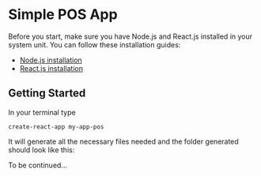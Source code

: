 # Simple POS App

Before you start, make sure you have Node.js and React.js installed in your system unit.
You can follow these installation guides:
- [Node.js installation](https://docs.npmjs.com/getting-started/installing-node)
- [React.js installation](https://facebook.github.io/react/docs/installation.html)

## Getting Started

In your terminal type

```
create-react-app my-app-pos
```

It will generate all the necessary files needed and the folder generated should look like this:


To be continued...